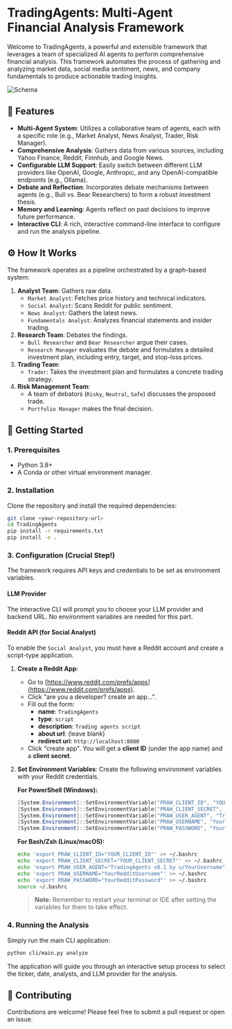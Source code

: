 # TradingAgents: Multi-Agent Financial Analysis Framework

Welcome to TradingAgents, a powerful and extensible framework that leverages a team of specialized AI agents to perform comprehensive financial analysis. This framework automates the process of gathering and analyzing market data, social media sentiment, news, and company fundamentals to produce actionable trading insights.

![Schema](assets/schema.png)

## 🌟 Features

- **Multi-Agent System**: Utilizes a collaborative team of agents, each with a specific role (e.g., Market Analyst, News Analyst, Trader, Risk Manager).
- **Comprehensive Analysis**: Gathers data from various sources, including Yahoo Finance, Reddit, Finnhub, and Google News.
- **Configurable LLM Support**: Easily switch between different LLM providers like OpenAI, Google, Anthropic, and any OpenAI-compatible endpoints (e.g., Ollama).
- **Debate and Reflection**: Incorporates debate mechanisms between agents (e.g., Bull vs. Bear Researchers) to form a robust investment thesis.
- **Memory and Learning**: Agents reflect on past decisions to improve future performance.
- **Interactive CLI**: A rich, interactive command-line interface to configure and run the analysis pipeline.

## ⚙️ How It Works

The framework operates as a pipeline orchestrated by a graph-based system:

1.  **Analyst Team**: Gathers raw data.
    *   `Market Analyst`: Fetches price history and technical indicators.
    *   `Social Analyst`: Scans Reddit for public sentiment.
    *   `News Analyst`: Gathers the latest news.
    *   `Fundamentals Analyst`: Analyzes financial statements and insider trading.
2.  **Research Team**: Debates the findings.
    *   `Bull Researcher` and `Bear Researcher` argue their cases.
    *   `Research Manager` evaluates the debate and formulates a detailed investment plan, including entry, target, and stop-loss prices.
3.  **Trading Team**:
    *   `Trader`: Takes the investment plan and formulates a concrete trading strategy.
4.  **Risk Management Team**:
    *   A team of debators (`Risky`, `Neutral`, `Safe`) discusses the proposed trade.
    *   `Portfolio Manager` makes the final decision.

## 🚀 Getting Started

### 1. Prerequisites

- Python 3.8+
- A Conda or other virtual environment manager.

### 2. Installation

Clone the repository and install the required dependencies:

```bash
git clone <your-repository-url>
cd TradingAgents
pip install -r requirements.txt
pip install -e .
```

### 3. Configuration (Crucial Step!)

The framework requires API keys and credentials to be set as environment variables.

#### **LLM Provider**

The interactive CLI will prompt you to choose your LLM provider and backend URL. No environment variables are needed for this part.

#### **Reddit API (for Social Analyst)**

To enable the `Social Analyst`, you must have a Reddit account and create a script-type application.

1.  **Create a Reddit App**:
    *   Go to [https://www.reddit.com/prefs/apps](https://www.reddit.com/prefs/apps).
    *   Click "are you a developer? create an app...".
    *   Fill out the form:
        *   **name**: `TradingAgents`
        *   **type**: `script`
        *   **description**: `Trading agents script`
        *   **about url**: (leave blank)
        *   **redirect uri**: `http://localhost:8080`
    *   Click "create app". You will get a **client ID** (under the app name) and a **client secret**.

2.  **Set Environment Variables**:
    Create the following environment variables with your Reddit credentials.

    **For PowerShell (Windows):**
    ```powershell
    [System.Environment]::SetEnvironmentVariable("PRAW_CLIENT_ID", "YOUR_CLIENT_ID", "User")
    [System.Environment]::SetEnvironmentVariable("PRAW_CLIENT_SECRET", "YOUR_CLIENT_SECRET", "User")
    [System.Environment]::SetEnvironmentVariable("PRAW_USER_AGENT", "TradingAgents v0.1 by u/YourUsername", "User")
    [System.Environment]::SetEnvironmentVariable("PRAW_USERNAME", "YourRedditUsername", "User")
    [System.Environment]::SetEnvironmentVariable("PRAW_PASSWORD", "YourRedditPassword", "User")
    ```

    **For Bash/Zsh (Linux/macOS):**
    ```bash
    echo 'export PRAW_CLIENT_ID="YOUR_CLIENT_ID"' >> ~/.bashrc
    echo 'export PRAW_CLIENT_SECRET="YOUR_CLIENT_SECRET"' >> ~/.bashrc
    echo 'export PRAW_USER_AGENT="TradingAgents v0.1 by u/YourUsername"' >> ~/.bashrc
    echo 'export PRAW_USERNAME="YourRedditUsername"' >> ~/.bashrc
    echo 'export PRAW_PASSWORD="YourRedditPassword"' >> ~/.bashrc
    source ~/.bashrc
    ```
    > **Note:** Remember to restart your terminal or IDE after setting the variables for them to take effect.

### 4. Running the Analysis

Simply run the main CLI application:

```bash
python cli/main.py analyze
```

The application will guide you through an interactive setup process to select the ticker, date, analysts, and LLM provider for the analysis.

## 🤝 Contributing

Contributions are welcome! Please feel free to submit a pull request or open an issue.
